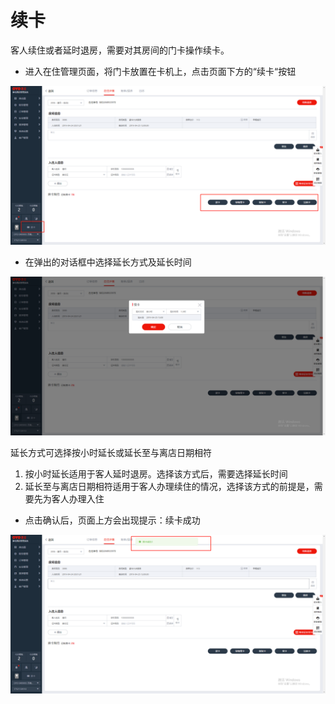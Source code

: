 # 续卡

客人续住或者延时退房，需要对其房间的门卡操作续卡。

* 进入在住管理页面，将门卡放置在卡机上，点击页面下方的“续卡“按钮

![](../../../.gitbook/assets/image%20%28878%29.png)

* 在弹出的对话框中选择延长方式及延长时间

![](../../../.gitbook/assets/image%20%28671%29.png)

延长方式可选择按小时延长或延长至与离店日期相符

1. 按小时延长适用于客人延时退房。选择该方式后，需要选择延长时间
2. 延长至与离店日期相符适用于客人办理续住的情况，选择该方式的前提是，需要先为客人办理入住

* 点击确认后，页面上方会出现提示：续卡成功

![](../../../.gitbook/assets/image%20%28101%29.png)

